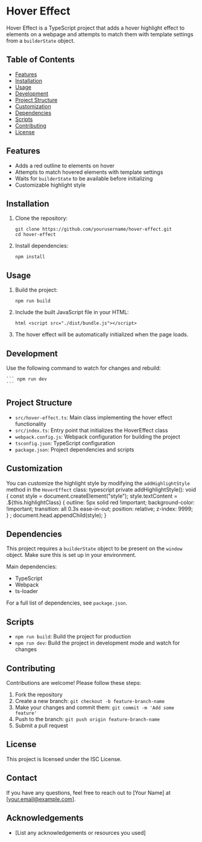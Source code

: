 # Hover Effect

Hover Effect is a TypeScript project that adds a hover highlight effect to elements on a webpage and attempts to match them with template settings from a `builderState` object.

## Table of Contents

- [Features](#features)
- [Installation](#installation)
- [Usage](#usage)
- [Development](#development)
- [Project Structure](#project-structure)
- [Customization](#customization)
- [Dependencies](#dependencies)
- [Scripts](#scripts)
- [Contributing](#contributing)
- [License](#license)

## Features

- Adds a red outline to elements on hover
- Attempts to match hovered elements with template settings
- Waits for `builderState` to be available before initializing
- Customizable highlight style

## Installation

1. Clone the repository:

   ```
   git clone https://github.com/yourusername/hover-effect.git
   cd hover-effect
   ```

2. Install dependencies:
   ```
   npm install
   ```

## Usage

1. Build the project:

   ```
   npm run build
   ```

2. Include the built JavaScript file in your HTML:

   ```
   html <script src="./dist/bundle.js"></script>
   ```

3. The hover effect will be automatically initialized when the page loads.

## Development

Use the following command to watch for changes and rebuild:

    ``` npm run dev
    ```

## Project Structure

- `src/hover-effect.ts`: Main class implementing the hover effect functionality
- `src/index.ts`: Entry point that initializes the HoverEffect class
- `webpack.config.js`: Webpack configuration for building the project
- `tsconfig.json`: TypeScript configuration
- `package.json`: Project dependencies and scripts

## Customization

You can customize the highlight style by modifying the `addHighlightStyle` method in the `HoverEffect` class:
typescript
private addHighlightStyle(): void {
const style = document.createElement("style");
style.textContent = .${this.highlightClass} { outline: 5px solid red !important; background-color: !important; transition: all 0.3s ease-in-out; position: relative; z-index: 9999; } ;
document.head.appendChild(style);
}

## Dependencies

This project requires a `builderState` object to be present on the `window` object. Make sure this is set up in your environment.

Main dependencies:

- TypeScript
- Webpack
- ts-loader

For a full list of dependencies, see `package.json`.

## Scripts

- `npm run build`: Build the project for production
- `npm run dev`: Build the project in development mode and watch for changes

## Contributing

Contributions are welcome! Please follow these steps:

1. Fork the repository
2. Create a new branch: `git checkout -b feature-branch-name`
3. Make your changes and commit them: `git commit -m 'Add some feature'`
4. Push to the branch: `git push origin feature-branch-name`
5. Submit a pull request

## License

This project is licensed under the ISC License.

## Contact

If you have any questions, feel free to reach out to [Your Name] at [your.email@example.com].

## Acknowledgements

- [List any acknowledgements or resources you used]
